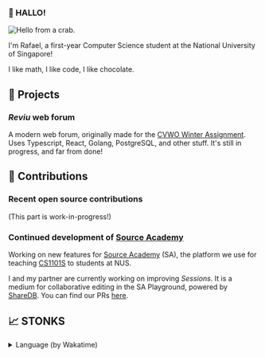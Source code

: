 ### 👋 HALLO!

![Hello from a crab.](https://media1.tenor.com/m/KIWEXmLBxscAAAAd/crab-hello-crab-waving.gif)

I'm Rafael, a first-year Computer Science student at the National University of Singapore!

I like math, I like code, I like chocolate.

## 🌱 Projects

### _Reviu_ web forum

A modern web forum, originally made for the [CVWO Winter Assignment](https://www.comp.nus.edu.sg/~vwo/). Uses Typescript, React, Golang, PostgreSQL, and other stuff. It's still in progress, and far from done!

## 🌠 Contributions

### Recent open source contributions

(This part is work-in-progress!)

### Continued development of [Source Academy](https://github.com/source-academy)

Working on new features for [Source Academy](https://github.com/source-academy) (SA), the platform we use for teaching [CS1101S](https://nusmods.com/courses/CS1101S/programming-methodology) to students at NUS.

I and my partner are currently working on improving _Sessions_. It is a medium for collaborative editing in the SA Playground, powered by [ShareDB](https://github.com/share/sharedb). You can find our PRs [here](https://github.com/search?q=org%3Asource-academy+author%3Aizruff&type=pullrequests).

## 📈 STONKS

<details>
  <summary>Language (by Wakatime)</summary>
  <img src="https://wakatime.com/share/@018caf21-bad2-40ad-bdb2-b9705b69a5d9/dd464a84-0a7c-4228-9b95-2fb02e6cde2f.svg" />
</details>

<!--
**izruff/izruff** is a ✨ _special_ ✨ repository because its `README.md` (this file) appears on your GitHub profile.

Here are some ideas to get you started:

- 🔭 I’m currently working on ...
- 🌱 I’m currently learning ...
- 👯 I’m looking to collaborate on ...
- 🤔 I’m looking for help with ...
- 💬 Ask me about ...
- 📫 How to reach me: ...
- 😄 Pronouns: ...
- ⚡ Fun fact: ...
-->
